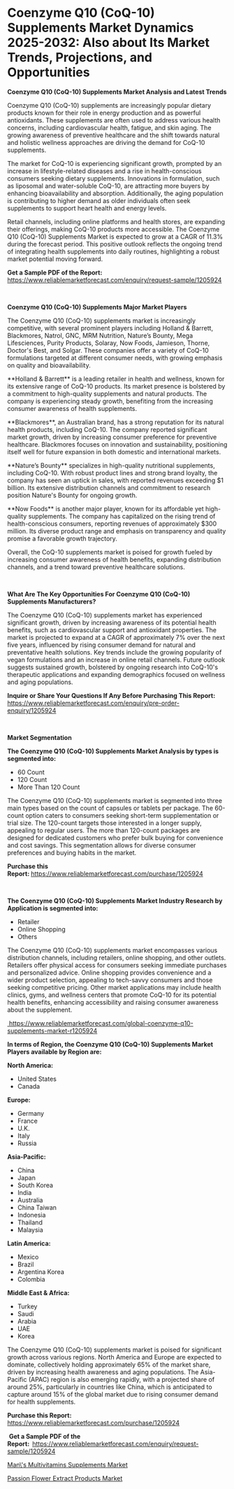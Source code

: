 <p><h1>Coenzyme Q10 (CoQ-10) Supplements Market Dynamics 2025-2032: Also about Its Market Trends, Projections, and Opportunities</h1></p><p><strong>Coenzyme Q10 (CoQ-10) Supplements Market Analysis and Latest Trends</strong></p>
<p><p>Coenzyme Q10 (CoQ-10) supplements are increasingly popular dietary products known for their role in energy production and as powerful antioxidants. These supplements are often used to address various health concerns, including cardiovascular health, fatigue, and skin aging. The growing awareness of preventive healthcare and the shift towards natural and holistic wellness approaches are driving the demand for CoQ-10 supplements. </p><p>The market for CoQ-10 is experiencing significant growth, prompted by an increase in lifestyle-related diseases and a rise in health-conscious consumers seeking dietary supplements. Innovations in formulation, such as liposomal and water-soluble CoQ-10, are attracting more buyers by enhancing bioavailability and absorption. Additionally, the aging population is contributing to higher demand as older individuals often seek supplements to support heart health and energy levels.</p><p>Retail channels, including online platforms and health stores, are expanding their offerings, making CoQ-10 products more accessible. The Coenzyme Q10 (CoQ-10) Supplements Market is expected to grow at a CAGR of 11.3% during the forecast period. This positive outlook reflects the ongoing trend of integrating health supplements into daily routines, highlighting a robust market potential moving forward.</p></p>
<p><strong>Get a Sample PDF of the Report:&nbsp;</strong> <a href="https://www.reliablemarketforecast.com/enquiry/request-sample/1205924?utm_campaign=1888&utm_medium=2&utm_source=Github&utm_content=ia&utm_term=09032025&utm_id=coenzyme-q10-coq-10-supplements">https://www.reliablemarketforecast.com/enquiry/request-sample/1205924</a></p>
<p>&nbsp;</p>
<p><strong>Coenzyme Q10 (CoQ-10) Supplements Major Market Players</strong></p>
<p><p>The Coenzyme Q10 (CoQ-10) supplements market is increasingly competitive, with several prominent players including Holland & Barrett, Blackmores, Natrol, GNC, MRM Nutrition, Nature’s Bounty, Mega Lifesciences, Purity Products, Solaray, Now Foods, Jamieson, Thorne, Doctor's Best, and Solgar. These companies offer a variety of CoQ-10 formulations targeted at different consumer needs, with growing emphasis on quality and bioavailability.</p><p>**Holland & Barrett** is a leading retailer in health and wellness, known for its extensive range of CoQ-10 products. Its market presence is bolstered by a commitment to high-quality supplements and natural products. The company is experiencing steady growth, benefiting from the increasing consumer awareness of health supplements.</p><p>**Blackmores**, an Australian brand, has a strong reputation for its natural health products, including CoQ-10. The company reported significant market growth, driven by increasing consumer preference for preventive healthcare. Blackmores focuses on innovation and sustainability, positioning itself well for future expansion in both domestic and international markets.</p><p>**Nature’s Bounty** specializes in high-quality nutritional supplements, including CoQ-10. With robust product lines and strong brand loyalty, the company has seen an uptick in sales, with reported revenues exceeding $1 billion. Its extensive distribution channels and commitment to research position Nature's Bounty for ongoing growth.</p><p>**Now Foods** is another major player, known for its affordable yet high-quality supplements. The company has capitalized on the rising trend of health-conscious consumers, reporting revenues of approximately $300 million. Its diverse product range and emphasis on transparency and quality promise a favorable growth trajectory. </p><p>Overall, the CoQ-10 supplements market is poised for growth fueled by increasing consumer awareness of health benefits, expanding distribution channels, and a trend toward preventive healthcare solutions.</p></p>
<p>&nbsp;</p>
<p><strong>What Are The Key Opportunities For Coenzyme Q10 (CoQ-10) Supplements Manufacturers?</strong></p>
<p><p>The Coenzyme Q10 (CoQ-10) supplements market has experienced significant growth, driven by increasing awareness of its potential health benefits, such as cardiovascular support and antioxidant properties. The market is projected to expand at a CAGR of approximately 7% over the next five years, influenced by rising consumer demand for natural and preventative health solutions. Key trends include the growing popularity of vegan formulations and an increase in online retail channels. Future outlook suggests sustained growth, bolstered by ongoing research into CoQ-10's therapeutic applications and expanding demographics focused on wellness and aging populations.</p></p>
<p><strong>Inquire or Share Your Questions If Any Before Purchasing This Report:</strong> <a href="https://www.reliablemarketforecast.com/enquiry/pre-order-enquiry/1205924?utm_campaign=1888&utm_medium=2&utm_source=Github&utm_content=ia&utm_term=09032025&utm_id=coenzyme-q10-coq-10-supplements">https://www.reliablemarketforecast.com/enquiry/pre-order-enquiry/1205924</a></p>
<p>&nbsp;</p>
<p><strong>Market Segmentation</strong></p>
<p><strong>The Coenzyme Q10 (CoQ-10) Supplements Market Analysis by types is segmented into:</strong></p>
<p><ul><li>60 Count</li><li>120 Count</li><li>More Than 120 Count</li></ul></p>
<p><p>The Coenzyme Q10 (CoQ-10) supplements market is segmented into three main types based on the count of capsules or tablets per package. The 60-count option caters to consumers seeking short-term supplementation or trial size. The 120-count targets those interested in a longer supply, appealing to regular users. The more than 120-count packages are designed for dedicated customers who prefer bulk buying for convenience and cost savings. This segmentation allows for diverse consumer preferences and buying habits in the market.</p></p>
<p><strong>Purchase this Report:&nbsp;</strong><a href="https://www.reliablemarketforecast.com/purchase/1205924?utm_campaign=1888&utm_medium=2&utm_source=Github&utm_content=ia&utm_term=09032025&utm_id=coenzyme-q10-coq-10-supplements">https://www.reliablemarketforecast.com/purchase/1205924</a></p>
<p>&nbsp;</p>
<p><strong>The Coenzyme Q10 (CoQ-10) Supplements Market Industry Research by Application is segmented into:</strong></p>
<p><ul><li>Retailer</li><li>Online Shopping</li><li>Others</li></ul></p>
<p><p>The Coenzyme Q10 (CoQ-10) supplements market encompasses various distribution channels, including retailers, online shopping, and other outlets. Retailers offer physical access for consumers seeking immediate purchases and personalized advice. Online shopping provides convenience and a wider product selection, appealing to tech-savvy consumers and those seeking competitive pricing. Other market applications may include health clinics, gyms, and wellness centers that promote CoQ-10 for its potential health benefits, enhancing accessibility and raising consumer awareness about the supplement.</p></p>
<p><a href="https://www.reliablemarketforecast.com/global-coenzyme-q10-supplements-market-r1205924?utm_campaign=1888&utm_medium=2&utm_source=Github&utm_content=ia&utm_term=09032025&utm_id=coenzyme-q10-coq-10-supplements">&nbsp;https://www.reliablemarketforecast.com/global-coenzyme-q10-supplements-market-r1205924</a></p>
<p><strong>In terms of Region, the Coenzyme Q10 (CoQ-10) Supplements Market Players available by Region are:</strong></p>
<p>
    <p> <strong> North America: </strong>
        <ul>
            <li>United States</li>
            <li>Canada</li>
        </ul>
        </p> 
    <p> <strong> Europe: </strong>
        <ul>
            <li>Germany</li>
            <li>France</li>
            <li>U.K.</li>
            <li>Italy</li>
            <li>Russia</li>
        </ul>
        </p> 
    <p> <strong> Asia-Pacific: </strong>
        <ul>
            <li>China</li>
            <li>Japan</li>
            <li>South Korea</li>
            <li>India</li>
            <li>Australia</li>
            <li>China Taiwan</li>
            <li>Indonesia</li>
            <li>Thailand</li>
            <li>Malaysia</li>
        </ul>
        </p> 
    <p> <strong> Latin America: </strong>
        <ul>
            <li>Mexico</li>
            <li>Brazil</li>
            <li>Argentina Korea</li>
            <li>Colombia</li>
        </ul>
        </p> 
    <p> <strong> Middle East & Africa: </strong>
        <ul>
            <li>Turkey</li>
            <li>Saudi</li>
            <li>Arabia</li>
            <li>UAE</li>
            <li>Korea</li>
        </ul>
    </p>
    </p>
<p><p>The Coenzyme Q10 (CoQ-10) supplements market is poised for significant growth across various regions. North America and Europe are expected to dominate, collectively holding approximately 65% of the market share, driven by increasing health awareness and aging populations. The Asia-Pacific (APAC) region is also emerging rapidly, with a projected share of around 25%, particularly in countries like China, which is anticipated to capture around 15% of the global market due to rising consumer demand for health supplements.</p></p>
<p><strong>Purchase this Report: </strong><a href="https://www.reliablemarketforecast.com/purchase/1205924?utm_campaign=1888&utm_medium=2&utm_source=Github&utm_content=ia&utm_term=09032025&utm_id=coenzyme-q10-coq-10-supplements">https://www.reliablemarketforecast.com/purchase/1205924</a></p>
<p>&nbsp;<strong>Get a Sample PDF of the Report:&nbsp;&nbsp;</strong><a href="https://www.reliablemarketforecast.com/enquiry/request-sample/1205924?utm_campaign=1888&utm_medium=2&utm_source=Github&utm_content=ia&utm_term=09032025&utm_id=coenzyme-q10-coq-10-supplements">https://www.reliablemarketforecast.com/enquiry/request-sample/1205924</a></p>
<p><strong></strong></p>
<p><p><a href="https://github.com/nicoletavirag/Market-Research-Report-List-5/blob/main/mans-multivitamins-supplements-market.md?utm_campaign=1888&utm_medium=2&utm_source=Github&utm_content=ia&utm_term=09032025&utm_id=coenzyme-q10-coq-10-supplements">Man\'s Multivitamins Supplements Market</a></p><p><a href="https://github.com/hayasiorover/Market-Research-Report-List-1/blob/main/passion-flower-extract-products-market.md?utm_campaign=1888&utm_medium=2&utm_source=Github&utm_content=ia&utm_term=09032025&utm_id=coenzyme-q10-coq-10-supplements">Passion Flower Extract Products Market</a></p></p>